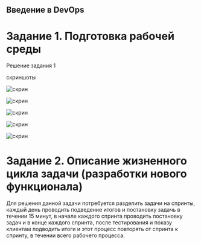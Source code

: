## Введение в DevOps
# Задание 1. Подготовка рабочей среды


Решение задания 1

скриншоты

![скрин](https://ic.wampi.ru/2022/11/25/netology.json.png)

![скрин](https://ic.wampi.ru/2022/11/25/netology.png)

![скрин](https://im.wampi.ru/2022/11/25/netology.sh.png)

![скрин](https://ie.wampi.ru/2022/11/25/netology.tf.png)

![скрин](https://ic.wampi.ru/2022/11/25/netology.yaml.png)


# Задание 2. Описание жизненного цикла задачи (разработки нового функционала)

Для решения данной задачи потребуется разделить задачи на спринты, каждый день проводить подведение итогов и постановку задачь в течении 15 минут, в начале каждого спринта проводить постановку задач и в конце каждого спринта, после тестирования и показу клиентам подводить итоги и этот процесс повторять от спринта к спринту, в течении всего рабочего процесса.